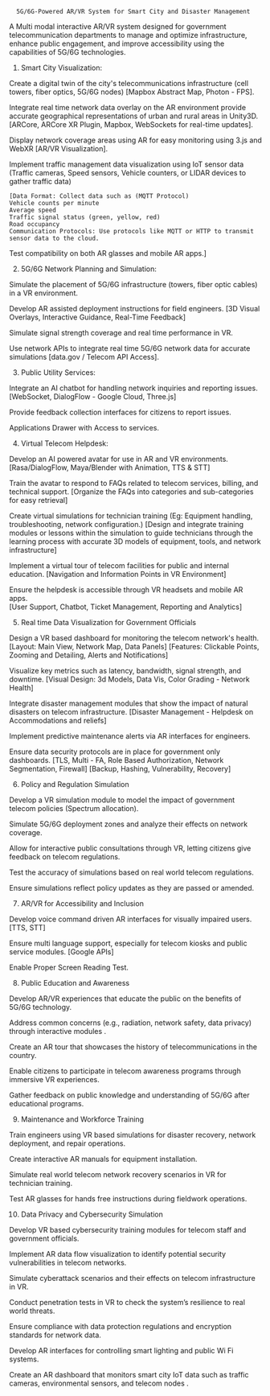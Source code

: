 
      5G/6G-Powered AR/VR System for Smart City and Disaster Management


A Multi modal interactive AR/VR system designed for government telecommunication departments to manage and optimize infrastructure, enhance public engagement, and improve accessibility using the capabilities of 5G/6G technologies.


1. Smart City Visualization:

Create a digital twin  of the city's telecommunications infrastructure (cell towers, fiber optics, 5G/6G nodes) [Mapbox Abstract Map, Photon - FPS].

Integrate real time network data overlay on the AR environment provide accurate geographical representations of urban and rural areas in Unity3D.
[ARCore, ARCore XR Plugin, Mapbox, WebSockets for real-time updates].

Display network coverage areas using AR for easy monitoring using 3.js and WebXR [AR/VR Visualization].

Implement traffic management data visualization using IoT sensor data (Traffic cameras, Speed sensors, Vehicle counters, or LIDAR devices to gather traffic data)

    [Data Format: Collect data such as (MQTT Protocol)
	Vehicle counts per minute
	Average speed
	Traffic signal status (green, yellow, red)
	Road occupancy
	Communication Protocols: Use protocols like MQTT or HTTP to transmit sensor data to the cloud.

Test compatibility on both AR glasses and mobile AR apps.]


2. 5G/6G Network Planning and Simulation:

Simulate the placement of 5G/6G infrastructure (towers, fiber optic cables) in a VR environment.

Develop AR assisted deployment instructions for field engineers.
[3D Visual Overlays, Interactive Guidance, Real-Time Feedback]

Simulate signal strength coverage  and real time performance in VR.

Use network APIs to integrate real time 5G/6G network data for accurate simulations [data.gov / Telecom API Access].

   

3. Public Utility Services:

Integrate an AI chatbot for handling network inquiries and reporting issues.
[WebSocket, DialogFlow - Google Cloud, Three.js]

Provide  feedback collection interfaces  for citizens to report issues.

Applications Drawer with Access to services.

   
4. Virtual Telecom Helpdesk:

Develop an AI powered avatar for use in AR and VR environments.
[Rasa/DialogFlow, Maya/Blender with Animation, TTS & STT]

Train the avatar to respond to FAQs related to  telecom services, billing, and technical support.
[Organize the FAQs into categories and sub-categories for easy retrieval] 

Create virtual simulations for technician training (Eg: Equipment handling, troubleshooting, network configuration.)
[Design and integrate training modules or lessons within the simulation to guide technicians through the learning process with accurate 3D models of equipment, tools, and network infrastructure]

Implement a virtual tour of telecom facilities for public and internal education.
[Navigation and Information Points in VR Environment]

Ensure the helpdesk is accessible through VR headsets and mobile AR apps.   
[User Support, Chatbot, Ticket Management, Reporting and Analytics]


5. Real time Data Visualization for Government Officials 

Design a VR based dashboard for monitoring the telecom network's health.
[Layout: Main View, Network Map, Data Panels]
[Features: Clickable Points, Zooming and Detailing, Alerts and Notifications]

Visualize key metrics such as latency, bandwidth, signal strength, and downtime.
[Visual Design: 3d Models, Data Vis, Color Grading - Network Health]

Integrate  disaster management modules that show the impact of natural disasters on telecom infrastructure.
[Disaster Management - Helpdesk on Accommodations and reliefs]

Implement  predictive maintenance alerts via AR interfaces for engineers.

Ensure  data security  protocols are in place for government only dashboards.
[TLS, Multi - FA, Role Based Authorization, Network Segmentation, Firewall]
[Backup, Hashing, Vulnerability, Recovery]


6. Policy and Regulation Simulation

Develop a VR simulation module to model the impact of government telecom policies (Spectrum allocation).

Simulate 5G/6G deployment zones and analyze their effects on network coverage.

Allow for interactive public consultations through VR, letting citizens give feedback on telecom regulations.

Test the accuracy of simulations based on real world telecom regulations.

Ensure simulations reflect  policy updates as they are passed or amended.



7. AR/VR for Accessibility and Inclusion

Develop  voice command driven AR interfaces  for visually impaired users.
[TTS, STT]

Ensure multi language support, especially for telecom kiosks and public service modules.
[Google APIs]

Enable Proper Screen Reading Test.
  

8. Public Education and Awareness 

Develop  AR/VR experiences  that educate the public on the benefits of 5G/6G technology.

Address common concerns (e.g., radiation, network safety, data privacy) through  interactive modules .

Create an  AR tour  that showcases the  history of telecommunications  in the country.

Enable citizens to participate in  telecom awareness programs  through immersive VR experiences.

Gather feedback on  public knowledge  and understanding of 5G/6G after educational programs.

   

9. Maintenance and Workforce Training 

Train engineers using  VR based simulations  for disaster recovery, network deployment, and repair operations.

Create interactive AR manuals for equipment installation.

Simulate  real world telecom network recovery scenarios  in VR for technician training.

Test AR glasses for hands free instructions during fieldwork operations.

   

10. Data Privacy and Cybersecurity Simulation 

Develop  VR based cybersecurity training modules for telecom staff and government officials.

Implement  AR data flow visualization to identify potential security vulnerabilities in telecom networks.

Simulate  cyberattack scenarios  and their effects on telecom infrastructure in VR.

Conduct  penetration tests in VR to check the system’s resilience to real world threats.

Ensure compliance with  data protection regulations and encryption standards for network data.

Develop AR interfaces for controlling  smart lighting  and  public Wi Fi  systems.

Create an AR dashboard that monitors  smart city IoT data  such as  traffic cameras, environmental sensors,  and  telecom nodes .
